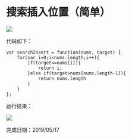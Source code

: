 # 搜索插入位置（简单） 
![](./pic/搜索插入位置（简单）题目.png)

代码如下：
```
var searchInsert = function(nums, target) {
    for(var i=0;i<nums.length;i++){
        if(target<=nums[i]){
            return i;
        }else if(target>nums[nums.length-1]){
            return nums.length
        }
    }
};
```
运行结果：

![](./pic/搜索插入位置（简单）结果.png)

完成日期：2019/05/17